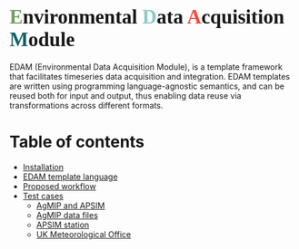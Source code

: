 # <span style="font-family:Papyrus; font-size:35px;"><span style="color: rgb(112,156,96);">**E**</span>nvironmental <span style="color: rgb(140,201,200);">**D**</span>ata <span style="color: rgb(245,74,57);">**A**</span>cquisition <span style="color: rgb(21,97,101);">**M**</span>odule</span>

EDAM (Environmental Data Acquisition Module), is a template framework that
facilitates
timeseries data acquisition and integration. EDAM templates are written using
programming
language-agnostic semantics, and can be reused both for input and output, thus
enabling
data reuse via transformations across different formats.

# Table of contents

- [Installation](installation)
- [EDAM template language](edam-template-language/metadata.md#metadata-file)
- [Proposed workflow](workflow.md#proposed-workflow)
- [Test cases](test-cases)
    - [AgMIP and APSIM](test-cases/agmip_apsim.md#agmip-and-apsim-weather-data-files)
    - [AgMIP data files](test-cases/agmip.md#agmip-data-files)
    - [APSIM station](test-cases/apsim.md#apsim-station)
    - [UK Meteorological Office](test-cases/uk_met.md#uk-meteorological-office)